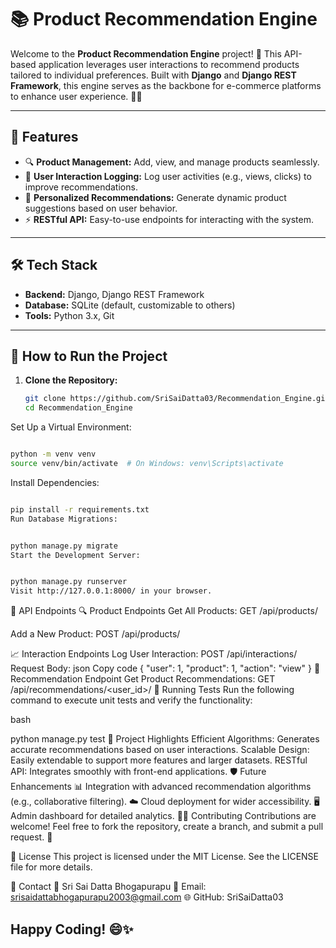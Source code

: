 # 📚 Product Recommendation Engine
  Welcome to the **Product Recommendation Engine** project! 🚀 This API-based application leverages user interactions to recommend products tailored to individual preferences. Built with **Django** and **Django REST Framework**, this engine serves as the backbone for e-commerce platforms to enhance user experience. 🛒✨

---

## 📝 Features

- 🔍 **Product Management:** Add, view, and manage products seamlessly.
- 🤝 **User Interaction Logging:** Log user activities (e.g., views, clicks) to improve recommendations.
- 🎯 **Personalized Recommendations:** Generate dynamic product suggestions based on user behavior.
- ⚡ **RESTful API:** Easy-to-use endpoints for interacting with the system.

---

## 🛠️ Tech Stack

- **Backend:** Django, Django REST Framework
- **Database:** SQLite (default, customizable to others)
- **Tools:** Python 3.x, Git

---

## 🚀 How to Run the Project

1. **Clone the Repository:**
   ```bash
   git clone https://github.com/SriSaiDatta03/Recommendation_Engine.git
   cd Recommendation_Engine
Set Up a Virtual Environment:
```bash

python -m venv venv
source venv/bin/activate  # On Windows: venv\Scripts\activate
```

Install Dependencies:

```bash

pip install -r requirements.txt
Run Database Migrations:
```
```bash

python manage.py migrate
Start the Development Server:
```
```bash

python manage.py runserver
Visit http://127.0.0.1:8000/ in your browser.
```

📡 API Endpoints
🔍 Product Endpoints
Get All Products:
GET /api/products/

Add a New Product:
POST /api/products/

📈 Interaction Endpoints
Log User Interaction:
POST /api/interactions/
Request Body:
json
Copy code
{
  "user": 1,
  "product": 1,
  "action": "view"
}
🎯 Recommendation Endpoint
Get Product Recommendations:
GET /api/recommendations/<user_id>/
🧪 Running Tests
Run the following command to execute unit tests and verify the functionality:

bash

python manage.py test
🌟 Project Highlights
Efficient Algorithms: Generates accurate recommendations based on user interactions.
Scalable Design: Easily extendable to support more features and larger datasets.
RESTful API: Integrates smoothly with front-end applications.
🛡️ Future Enhancements
📊 Integration with advanced recommendation algorithms (e.g., collaborative filtering).
☁️ Cloud deployment for wider accessibility.
🖥️ Admin dashboard for detailed analytics.
🧑‍💻 Contributing
Contributions are welcome! Feel free to fork the repository, create a branch, and submit a pull request. 🎉

📄 License
This project is licensed under the MIT License. See the LICENSE file for more details.

💬 Contact
👤 Sri Sai Datta Bhogapurapu
📧 Email: srisaidattabhogapurapu2003@gmail.com
🌐 GitHub: SriSaiDatta03

Happy Coding! 😄✨
---
